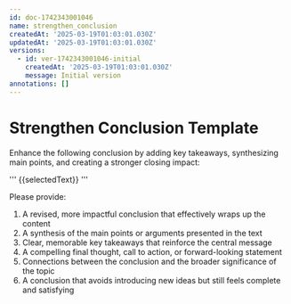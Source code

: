 ```yaml
---
id: doc-1742343001046
name: strengthen_conclusion
createdAt: '2025-03-19T01:03:01.030Z'
updatedAt: '2025-03-19T01:03:01.030Z'
versions:
  - id: ver-1742343001046-initial
    createdAt: '2025-03-19T01:03:01.030Z'
    message: Initial version
annotations: []
---
```

# Strengthen Conclusion Template

Enhance the following conclusion by adding key takeaways, synthesizing main points, and creating a stronger closing impact:

'''
{{selectedText}}
'''

Please provide:
1. A revised, more impactful conclusion that effectively wraps up the content
2. A synthesis of the main points or arguments presented in the text
3. Clear, memorable key takeaways that reinforce the central message
4. A compelling final thought, call to action, or forward-looking statement
5. Connections between the conclusion and the broader significance of the topic
6. A conclusion that avoids introducing new ideas but still feels complete and satisfying 